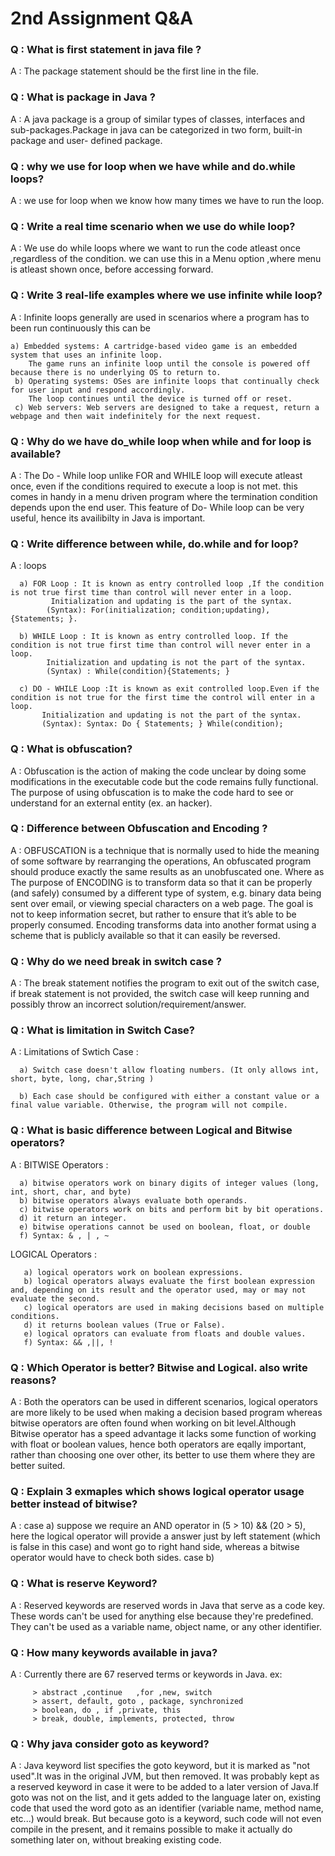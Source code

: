 # 2nd Assignment Q&A
### Q : What is first statement in java file ?
A : The package statement should be the first line in the file.


### Q : What is package in Java ?
A : A java package is a group of similar types of classes, interfaces and sub-packages.Package in java can be categorized in two form, built-in package and user-            defined package.

### Q : why we use for loop when we have while and do.while loops?

A : we use for loop when we know how many times we have to run the loop.

### Q : Write a real time scenario when we use do while loop?

A : We use do while loops where we want to run the code atleast once ,regardless of the condition. we can use this in a Menu option ,where menu is atleast shown once, 
    before accessing forward. 

### Q : Write 3 real-life examples where we use infinite while loop?

A : Infinite loops generally are used in scenarios where a program has to been run continuously this can be
    
    a) Embedded systems: A cartridge-based video game is an embedded system that uses an infinite loop.
        The game runs an infinite loop until the console is powered off because there is no underlying OS to return to.
     b) Operating systems: OSes are infinite loops that continually check for user input and respond accordingly.
        The loop continues until the device is turned off or reset.
     c) Web servers: Web servers are designed to take a request, return a webpage and then wait indefinitely for the next request.

### Q : Why do we have do_while loop when while and for loop is available?

A : The Do - While loop unlike FOR and WHILE loop will execute atleast once, even if the conditions required to execute a loop is not met.
    this comes in handy in a menu driven program where the termination condition depends upon the end user.
    This feature of Do- While loop can be very useful, hence its availibilty in Java is important. 

### Q : Write difference between while, do.while and for loop?

A : loops
       
      a) FOR Loop : It is known as entry controlled loop ,If the condition is not true first time than control will never enter in a loop.
             Initialization and updating is the part of the syntax.
            (Syntax): For(initialization; condition;updating), {Statements; }.
      
      b) WHILE Loop : It is known as entry controlled loop. If the condition is not true first time than control will never enter in a loop.
            Initialization and updating is not the part of the syntax.
            (Syntax) : While(condition){Statements; }
      
      c) DO - WHILE Loop :It is known as exit controlled loop.Even if the condition is not true for the first time the control will enter in a loop.
           Initialization and updating is not the part of the syntax.
           (Syntax): Syntax: Do { Statements; } While(condition);
           
### Q : What is obfuscation?

A : Obfuscation is the action of making the code unclear by doing some modifications in the executable code but the code remains fully functional.
    The purpose of using obfuscation is to make the code hard to see or understand for an external entity (ex. an hacker).

### Q : Difference between Obfuscation and Encoding ?

A : OBFUSCATION is a technique that is normally used to hide the meaning of some software by rearranging the operations,
    An obfuscated program should produce exactly the same results as an unobfuscated one.
    Where as The purpose of ENCODING is to transform data so that it can be properly (and safely) consumed by a different type of system, e.g. binary data being sent       over email, or viewing special characters on a web page. The goal is not to keep information secret, but rather to ensure that it’s able to be properly consumed.       Encoding transforms data into another format using a scheme that is publicly available so that it can easily be reversed.        

### Q : Why do we need break in switch case ?

A : The break statement notifies the program to exit out of the switch case, if break statement is not provided, the switch case will keep running and possibly throw
    an incorrect solution/requirement/answer.
    
### Q : What is limitation in Switch Case?

A : Limitations of Swtich Case : 

      a) Switch case doesn't allow floating numbers. (It only allows int, short, byte, long, char,String )
      
      b) Each case should be configured with either a constant value or a final value variable. Otherwise, the program will not compile.


### Q : What is basic difference between Logical and Bitwise operators?

A : BITWISE Operators : 
                     
      a) bitwise operators work on binary digits of integer values (long, int, short, char, and byte) 
      b) bitwise operators always evaluate both operands.
      c) bitwise operators work on bits and perform bit by bit operations.
      d) it return an integer.
      e) bitwise operations cannot be used on boolean, float, or double
      f) Syntax: & , | , ~
    
  
   LOGICAL Operators : 
   
       a) logical operators work on boolean expressions.
       b) logical operators always evaluate the first boolean expression and, depending on its result and the operator used, may or may not evaluate the second.
       c) logical operators are used in making decisions based on multiple conditions.
       d) it returns boolean values (True or False).
       e) logical oprators can evaluate from floats and double values.
       f) Syntax: && ,||, !
    
### Q : Which Operator is better? Bitwise and Logical. also write reasons?

A : Both the operators can be used in different scenarios, logical operators are more likely to be used when making a decision based program whereas bitwise operators     are often found when working on bit level.Although Bitwise operator has a speed advantage it lacks some function of  working with float or boolean values, hence       both operators are eqally important, rather than choosing one over other, its better to use them where they are better suited.

### Q : Explain 3 exmaples which shows logical operator usage better instead of bitwise?

A : case a) suppose we require an AND operator in 
             (5 > 10) && (20 > 5), here the logical operator will provide a answer just by left statement (which is false in this case) and wont go to right hand side,
             whereas a bitwise operator would have to check both sides.
     case b) 

### Q : What is reserve Keyword?

A : Reserved keywords are reserved words in Java that serve as a code key. These words can't be used for anything else because they're predefined. They can't be used      as a variable name, object name, or any other identifier. 

### Q : How many keywords available in java?

A : Currently there are 67 reserved terms or keywords in Java.
    ex:
         
         > abstract	,continue	,for ,new, switch
         > assert, default, goto , package, synchronized
         > boolean, do , if	,private, this
         > break, double, implements, protected, throw

### Q : Why java consider goto as keyword?

A : Java keyword list specifies the goto keyword, but it is marked as "not used".It was in the original JVM, but then removed. It was probably kept as a reserved           keyword in case it were to be added to a later version of Java.If goto was not on the list, and it gets added to the language later on, existing code that used the     word goto as an identifier (variable name, method name, etc...) would break. But because goto is a keyword, such code will not even compile in the present, and it     remains possible to make it actually do something later on, without breaking existing code.
